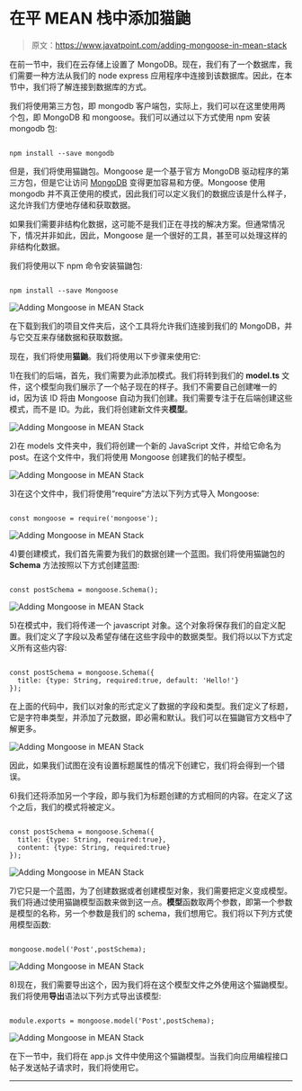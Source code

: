 # 在平 MEAN 栈中添加猫鼬

> 原文：<https://www.javatpoint.com/adding-mongoose-in-mean-stack>

在前一节中，我们在云存储上设置了 MongoDB。现在，我们有了一个数据库，我们需要一种方法从我们的 node express 应用程序中连接到该数据库。因此，在本节中，我们将了解连接到数据库的方式。

我们将使用第三方包，即 mongodb 客户端包，实际上，我们可以在这里使用两个包，即 MongoDB 和 mongoose。我们可以通过以下方式使用 npm 安装 mongodb 包:

```

npm install --save mongodb

```

但是，我们将使用猫鼬包。Mongoose 是一个基于官方 MongoDB 驱动程序的第三方包，但是它让访问 [MongoDB](https://www.javatpoint.com/mongodb-tutorial) 变得更加容易和方便。Mongoose 使用 mongodb 并不真正使用的模式，因此我们可以定义我们的数据应该是什么样子，这允许我们方便地存储和获取数据。

如果我们需要非结构化数据，这可能不是我们正在寻找的解决方案。但通常情况下，情况并非如此，因此，Mongoose 是一个很好的工具，甚至可以处理这样的非结构化数据。

我们将使用以下 npm 命令安装猫鼬包:

```

npm install --save Mongoose

```

![Adding Mongoose in MEAN Stack](img/4fbcf4088d4c75e800e0de6324561030.png)

在下载到我们的项目文件夹后，这个工具将允许我们连接到我们的 MongoDB，并与它交互来存储数据和获取数据。

现在，我们将使用**猫鼬**。我们将使用以下步骤来使用它:

1)在我们的后端，首先，我们需要为此添加模式。我们将转到我们的 **model.ts** 文件，这个模型向我们展示了一个帖子现在的样子。我们不需要自己创建唯一的 id，因为该 ID 将由 Mongoose 自动为我们创建。我们需要专注于在后端创建这些模式，而不是 ID。为此，我们将创建新文件夹**模型**。

![Adding Mongoose in MEAN Stack](img/9b3dbc30807bc8b92be1ab391aa0dc03.png)

2)在 models 文件夹中，我们将创建一个新的 JavaScript 文件，并给它命名为 post。在这个文件中，我们将使用 Mongoose 创建我们的帖子模型。

![Adding Mongoose in MEAN Stack](img/35751a274016a9d5aaa676537ce7ce89.png)

3)在这个文件中，我们将使用“require”方法以下列方式导入 Mongoose:

```

const mongoose = require('mongoose');

```

![Adding Mongoose in MEAN Stack](img/4e54c45f0c2733069a08cb705ab95894.png)

4)要创建模式，我们首先需要为我们的数据创建一个蓝图。我们将使用猫鼬包的 **Schema** 方法按照以下方式创建蓝图:

```

const postSchema = mongoose.Schema();

```

![Adding Mongoose in MEAN Stack](img/e4f2c8b4b6687e2b53403cbc69908365.png)

5)在模式中，我们将传递一个 javascript 对象。这个对象将保存我们的自定义配置。我们定义了字段以及希望存储在这些字段中的数据类型。我们将以以下方式定义所有这些内容:

```

const postSchema = mongoose.Schema({
  title: {type: String, required:true, default: 'Hello!'}
});

```

在上面的代码中，我们以对象的形式定义了数据的字段和类型。我们定义了标题，它是字符串类型，并添加了元数据，即必需和默认。我们可以在猫鼬官方文档中了解更多。

![Adding Mongoose in MEAN Stack](img/e3106c01d0d9cf453b43029da69563f1.png)

因此，如果我们试图在没有设置标题属性的情况下创建它，我们将会得到一个错误。

6)我们还将添加另一个字段，即与我们为标题创建的方式相同的内容。在定义了这个之后，我们的模式将被定义。

```

const postSchema = mongoose.Schema({
  title: {type: String, required:true},
  content: {type: String, required:true}
});

```

![Adding Mongoose in MEAN Stack](img/f4e23f032a7ffa45b38f03750b3deaa4.png)

7)它只是一个蓝图，为了创建数据或者创建模型对象，我们需要把定义变成模型。我们将通过使用猫鼬模型函数来做到这一点。**模型**函数取两个参数，即第一个参数是模型的名称，另一个参数是我们的 schema，我们想用它。我们将以下列方式使用模型函数:

```

mongoose.model('Post',postSchema);

```

![Adding Mongoose in MEAN Stack](img/8027f2743d1c8b5e7317d8790dafea48.png)

8)现在，我们需要导出这个，因为我们将在这个模型文件之外使用这个猫鼬模型。我们将使用**导出**语法以下列方式导出该模型:

```

module.exports = mongoose.model('Post',postSchema);

```

![Adding Mongoose in MEAN Stack](img/0291d3b97fc7e680871ab865ff1128d0.png)

在下一节中，我们将在 app.js 文件中使用这个猫鼬模型。当我们向应用编程接口帖子发送帖子请求时，我们将使用它。

* * *
